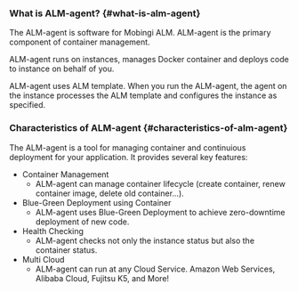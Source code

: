 ### What is ALM-agent? {#what-is-alm-agent}
The ALM-agent is software for Mobingi ALM. ALM-agent is the primary component of container management.

ALM-agent runs on instances, manages Docker container and deploys code to instance on behalf of you.

ALM-agent uses ALM template. When you run the ALM-agent, the agent on the instance processes the ALM template and configures the instance as specified.


### Characteristics of ALM-agent {#characteristics-of-alm-agent}
The ALM-agent is a tool for managing container and continuious deployment for your application. It provides several key features:

- Container Management
  - ALM-agent can manage container lifecycle (create container, renew container image, delete old container...).
- Blue-Green Deployment using Container
  - ALM-agent uses Blue-Green Deployment to achieve zero-downtime deployment of new code.
- Health Checking
  - ALM-agent checks not only the instance status but also the container status.
- Multi Cloud
  - ALM-agent can run at any Cloud Service. Amazon Web Services, Alibaba Cloud, Fujitsu K5, and More!

